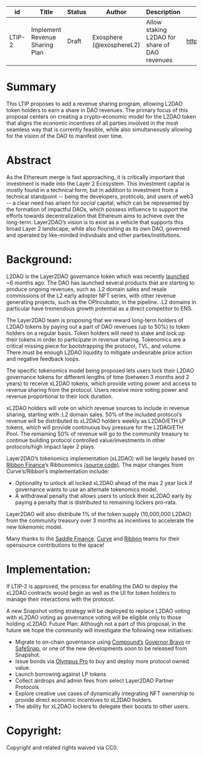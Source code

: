 | id | Title | Status | Author | Description | Discussions to | Created |
| ----------- | ----------- | ----------- | ----------- | ----------- | ----------- | ----------- |
| LTIP-2 | Implement Revenue Sharing Plan| Draft | Exosphere (@exosphereL2) | Allow staking L2DAO for share of DAO revenues | https://discord.gg/PTKzgswQRX | 2022-07-22
 
# Summary
 
This LTIP proposes to add a revenue sharing program, allowing L2DAO token holders to earn a share in DAO revenues. The primary focus of this proposal centers on creating a crypto-economic model for the L2DAO token that aligns the economic incentives of all parties involved in the most seamless way that is currently feasible, while also simultaneously allowing for the vision of the DAO to manifest over time. 

 
# Abstract

As the Ethereum merge is fast approaching, it is critically important that investment is made into the Layer 2 Ecosystem. This investment capital is mostly found in a technical form; but in addition to investment from a technical standpoint -- being the developers, protocols, and users of web3 -- a clear need has arisen for *social* capital, which can be represented by the formation of impactful DAOs, which possess influence to support the efforts towards decentralization that Ethereum aims to achieve over the long-term.  Layer2DAO’s vision is to exist as a vehicle that supports this broad Layer 2 landscape, while also flourishing as its own DAO, governed and operated by like-minded individuals and other parties/institutions.

# Background: 

L2DAO is the Layer2DAO governance token which was recently [launched](https://docs.layer2dao.org/airdrop) ~6 months ago. The DAO has launched several products that are starting to produce ongoing revenues, such as .L2 domain sales and resale commissions of the L2 early adopter NFT series, with other revenue generating projects, such as the OPIncubator, in the pipeline. .L2 domains in particular have tremendous growth potential as a direct competitor to ENS.

The Layer2DAO team is proposing that we reward long-term holders of L2DAO tokens by paying out a part of DAO revenues (up to 50%) to token holders on a regular basis. Token holders will need to stake and lock up their tokens in order to participate in revenue sharing. Tokenomics are a critical missing piece for bootstrapping the protocol, TVL, and volume. There must be enough L2DAO liquidity to mitigate undesirable price action and negative feedback loops.

The specific tokenomics model being proposed lets users lock their L2DAO governance tokens for different lengths of time (between 3 months and 2 years) to receive xL2DAO tokens, which provide voting power and access to revenue sharing from the protocol. Users receive more voting power and revenue proportional to their lock duration. 

xL2DAO holders will vote on which revenue sources to include in revenue sharing, starting with .L2 domain sales. 50% of the included protocol’s revenue will be distributed to xL2DAO holders weekly as L2DAO/ETH LP tokens, which will provide continuous buy pressure for the L2DAO/ETH Pool. The remaining 50% of revenue will go to the community treasury to continue building protocol controlled value/investments in other protocols/high impact layer 2 plays.

Layer2DAO’s tokenomics implementation (xL2DAO) will be largely based on [Ribbon Finance](https://www.ribbon.finance/)’s Ribbonomics [(source code)](https://github.com/ribbon-finance/ribbonomics). The major changes from Curve’s/Ribbon’s implementation include:

* Optionality to unlock all locked xL2DAO ahead of the max 2 year lock if governance wants to use an alternate tokenomics model.
* A withdrawal penalty that allows users to unlock their xL2DAO early by paying a penalty that is distributed to remaining lockers pro-rata.

Layer2DAO will also distribute 1% of the token supply (10,000,000 L2DAO) from the community treasury over 3 months as incentives to accelerate the new tokenomic model.

Many thanks to the [Saddle Finance](https://saddle.finance), [Curve](https://curve.fi) and [Ribbon](https://www.ribbon.finance/) teams for their opensource contributions to the space!

# Implementation:

If LTIP-2 is approved, the process for enabling the DAO to deploy the xL2DAO contracts would begin as well as the UI for token holders to manage their interactions with the protocol. 

A new Snapshot voting strategy will be deployed to replace L2DAO voting with xL2DAO voting as governance voting will be eligible only to those holding xL2DAO. 
Future Plan: Although not a part of this proposal, in the future we hope the community will investigate the following new initiatives:

* Migrate to on-chain governance using [Compound’s](https://compound.finance/) [Governor Bravo](https://medium.com/tally-blog/understanding-governor-bravo-69b06f1875da) or [SafeSnap](https://docs.snapshot.org/plugins/safesnap), or one of the new developments soon to be released from Snapshot.
* Issue bonds via [Olympus Pro](https://www.olympusdao.finance/pro) to buy and deploy more protocol owned value.
* Launch borrowing against LP tokens
* Collect airdrops and admin fees from select Layer2DAO Partner Protocols
* Explore creative use cases of dynamically integrating NFT ownership to provide direct economic incentives to xL2DAO holders.
* The ability for xL2DAO lockers to delegate their boosts to other users.

# Copyright:

Copyright and related rights waived via CC0.